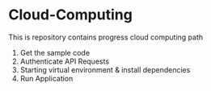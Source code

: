 # Cloud-Computing
This is repository contains progress cloud computing path

1. Get the sample code
2. Authenticate API Requests
3. Starting virtual environment & install dependencies
4. Run Application
